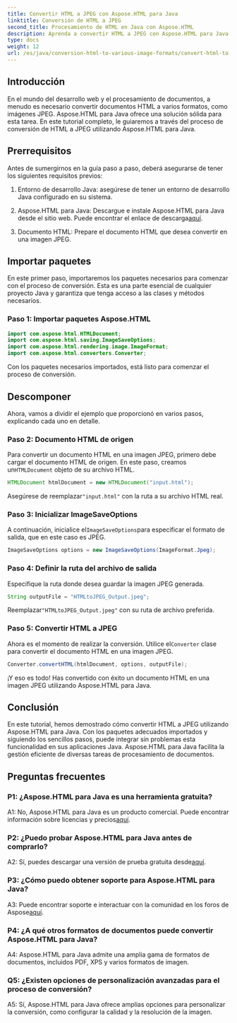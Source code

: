 ```yaml
---
title: Convertir HTML a JPEG con Aspose.HTML para Java
linktitle: Conversión de HTML a JPEG
second_title: Procesamiento de HTML en Java con Aspose.HTML
description: Aprenda a convertir HTML a JPEG con Aspose.HTML para Java. Guía paso a paso para un procesamiento de documentos sin inconvenientes.
type: docs
weight: 12
url: /es/java/conversion-html-to-various-image-formats/convert-html-to-jpeg/
---
```

## Introducción

En el mundo del desarrollo web y el procesamiento de documentos, a menudo es necesario convertir documentos HTML a varios formatos, como imágenes JPEG. Aspose.HTML para Java ofrece una solución sólida para esta tarea. En este tutorial completo, le guiaremos a través del proceso de conversión de HTML a JPEG utilizando Aspose.HTML para Java. 

## Prerrequisitos

Antes de sumergirnos en la guía paso a paso, deberá asegurarse de tener los siguientes requisitos previos:

1. Entorno de desarrollo Java: asegúrese de tener un entorno de desarrollo Java configurado en su sistema.

2.  Aspose.HTML para Java: Descargue e instale Aspose.HTML para Java desde el sitio web. Puede encontrar el enlace de descarga[aquí](https://releases.aspose.com/html/java/).

3. Documento HTML: Prepare el documento HTML que desea convertir en una imagen JPEG.

## Importar paquetes

En este primer paso, importaremos los paquetes necesarios para comenzar con el proceso de conversión. Esta es una parte esencial de cualquier proyecto Java y garantiza que tenga acceso a las clases y métodos necesarios.

### Paso 1: Importar paquetes Aspose.HTML

```java
import com.aspose.html.HTMLDocument;
import com.aspose.html.saving.ImageSaveOptions;
import com.aspose.html.rendering.image.ImageFormat;
import com.aspose.html.converters.Converter;
```

Con los paquetes necesarios importados, está listo para comenzar el proceso de conversión.

## Descomponer

Ahora, vamos a dividir el ejemplo que proporcionó en varios pasos, explicando cada uno en detalle.

### Paso 2: Documento HTML de origen

 Para convertir un documento HTML en una imagen JPEG, primero debe cargar el documento HTML de origen. En este paso, creamos un`HTMLDocument` objeto de su archivo HTML.

```java
HTMLDocument htmlDocument = new HTMLDocument("input.html");
```

 Asegúrese de reemplazar`"input.html"` con la ruta a su archivo HTML real.

### Paso 3: Inicializar ImageSaveOptions

 A continuación, inicialice el`ImageSaveOptions`para especificar el formato de salida, que en este caso es JPEG.

```java
ImageSaveOptions options = new ImageSaveOptions(ImageFormat.Jpeg);
```

### Paso 4: Definir la ruta del archivo de salida

Especifique la ruta donde desea guardar la imagen JPEG generada.

```java
String outputFile = "HTMLtoJPEG_Output.jpeg";
```

 Reemplazar`"HTMLtoJPEG_Output.jpeg"` con su ruta de archivo preferida.

### Paso 5: Convertir HTML a JPEG

 Ahora es el momento de realizar la conversión. Utilice el`Converter` clase para convertir el documento HTML en una imagen JPEG.

```java
Converter.convertHTML(htmlDocument, options, outputFile);
```

¡Y eso es todo! Has convertido con éxito un documento HTML en una imagen JPEG utilizando Aspose.HTML para Java.

## Conclusión

En este tutorial, hemos demostrado cómo convertir HTML a JPEG utilizando Aspose.HTML para Java. Con los paquetes adecuados importados y siguiendo los sencillos pasos, puede integrar sin problemas esta funcionalidad en sus aplicaciones Java. Aspose.HTML para Java facilita la gestión eficiente de diversas tareas de procesamiento de documentos.

## Preguntas frecuentes

### P1: ¿Aspose.HTML para Java es una herramienta gratuita?

 A1: No, Aspose.HTML para Java es un producto comercial. Puede encontrar información sobre licencias y precios[aquí](https://purchase.aspose.com/buy).

### P2: ¿Puedo probar Aspose.HTML para Java antes de comprarlo?

 A2: Sí, puedes descargar una versión de prueba gratuita desde[aquí](https://releases.aspose.com/html/java).

### P3: ¿Cómo puedo obtener soporte para Aspose.HTML para Java?

A3: Puede encontrar soporte e interactuar con la comunidad en los foros de Aspose[aquí](https://forum.aspose.com/).

### P4: ¿A qué otros formatos de documentos puede convertir Aspose.HTML para Java?

A4: Aspose.HTML para Java admite una amplia gama de formatos de documentos, incluidos PDF, XPS y varios formatos de imagen.

### Q5: ¿Existen opciones de personalización avanzadas para el proceso de conversión?

A5: Sí, Aspose.HTML para Java ofrece amplias opciones para personalizar la conversión, como configurar la calidad y la resolución de la imagen.